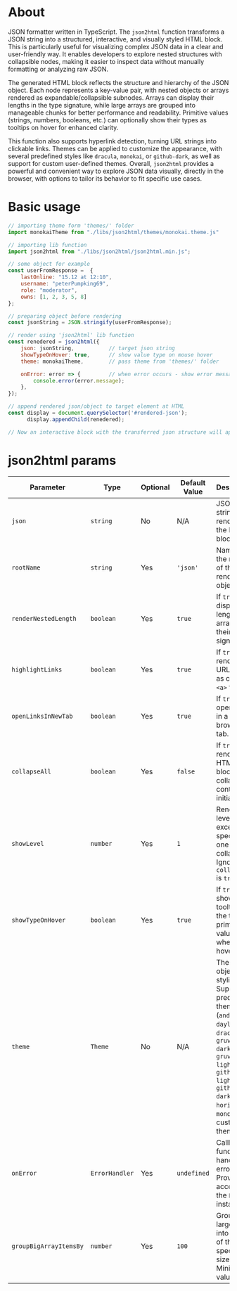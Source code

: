 # About
JSON formatter written in TypeScript.
The `json2html` function transforms a JSON string into a structured, interactive, and visually styled HTML block. This is particularly useful for visualizing complex JSON data in a clear and user-friendly way. It enables developers to explore nested structures with collapsible nodes, making it easier to inspect data without manually formatting or analyzing raw JSON.

The generated HTML block reflects the structure and hierarchy of the JSON object. Each node represents a key-value pair, with nested objects or arrays rendered as expandable/collapsible subnodes. Arrays can display their lengths in the type signature, while large arrays are grouped into manageable chunks for better performance and readability. Primitive values (strings, numbers, booleans, etc.) can optionally show their types as tooltips on hover for enhanced clarity.

This function also supports hyperlink detection, turning URL strings into clickable links. Themes can be applied to customize the appearance, with several predefined styles like `dracula`, `monokai`, or `github-dark`, as well as support for custom user-defined themes. Overall, `json2html` provides a powerful and convenient way to explore JSON data visually, directly in the browser, with options to tailor its behavior to fit specific use cases.

# Basic usage
```js
// importing theme form 'themes/' folder
import monokaiTheme from "./libs/json2html/themes/monokai.theme.js"

// importing lib function
import json2html from "./libs/json2html/json2html.min.js";

// some object for example
const userFromResponse =  {
    lastOnline: "15.12 at 12:10", 
    username: "peterPumpking69", 
    role: "moderator", 
    owns: [1, 2, 3, 5, 8]
};

// preparing object before rendering
const jsonString = JSON.stringify(userFromResponse);

// render using 'json2html' lib function
const renedered = json2html({
    json: jsonString,           // target json string
    showTypeOnHover: true,      // show value type on mouse hover
    theme: monokaiTheme,        // pass theme from 'themes/' folder

    onError: error => {         // when error occurs - show error message
        console.error(error.message);
    },
});

// append rendered json/object to target element at HTML
const display = document.querySelector('#rendered-json');
      display.appendChild(renedered);

// Now an interactive block with the transferred json structure will appear in the target element
```

# json2html params
| **Parameter**             | **Type**         | **Optional** | **Default Value**         | **Description**                                                                                                                                                                   |
|---------------------------|------------------|--------------|---------------------------|-----------------------------------------------------------------------------------------------------------------------------------------------------------------------------------|
| `json`                   | `string`         | No           | N/A                       | JSON string to render in the HTML block.                                                                                                                                          |
| `rootName`               | `string`         | Yes          | `'json'`                  | Name of the root key of the rendered object.                                                                                                                                      |
| `renderNestedLength`     | `boolean`        | Yes          | `true`                    | If `true`, displays the length of arrays in their type signature.                                                                                                                 |
| `highlightLinks`         | `boolean`        | Yes          | `true`                    | If `true`, renders URL strings as clickable `<a>` tags.                                                                                                                           |
| `openLinksInNewTab`      | `boolean`        | Yes          | `true`                    | If `true`, opens links in a new browser tab.                                                                                                                                      |
| `collapseAll`            | `boolean`        | Yes          | `false`                   | If `true`, renders the HTML block with collapsed content initially.                                                                                                               |
| `showLevel`              | `number`         | Yes          | `1`                       | Renders all levels except the specified one as collapsed. Ignored if `collapseAll` is `true`.                                                                                     |
| `showTypeOnHover`        | `boolean`        | Yes          | `true`                    | If `true`, shows a tooltip with the type of primitive values when hovered.                                                                                                        |
| `theme`                  | `Theme`          | No           | N/A                       | Theme object for styling. Supports predefined themes (`andromeda`, `daylight`, `dracula`, `gruvbox-dark`, `gruvbox-light`, `github-light`, `github-dark`, `horizon`, `monokai`) or custom themes. |
| `onError`                | `ErrorHandler`   | Yes          | `undefined`               | Callback function for handling errors. Provides access to the `Error` instance.                                                                                                  |
| `groupBigArrayItemsBy`   | `number`         | Yes          | `100`                     | Groups large arrays into chunks of the specified size. Minimum value is `25`.                                                                                                    |
